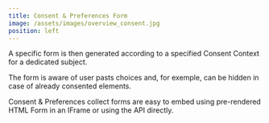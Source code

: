 ```yaml
---
title: Consent & Preferences Form
image: /assets/images/overview_consent.jpg
position: left
---
```


A specific form is then generated according to a specified Consent Context for a dedicated subject.  

The form is aware of user pasts choices and, for exemple, can be hidden in case of already consented elements.   

Consent & Preferences collect forms are easy to embed using pre-rendered HTML Form in an IFrame or using the API directly. 